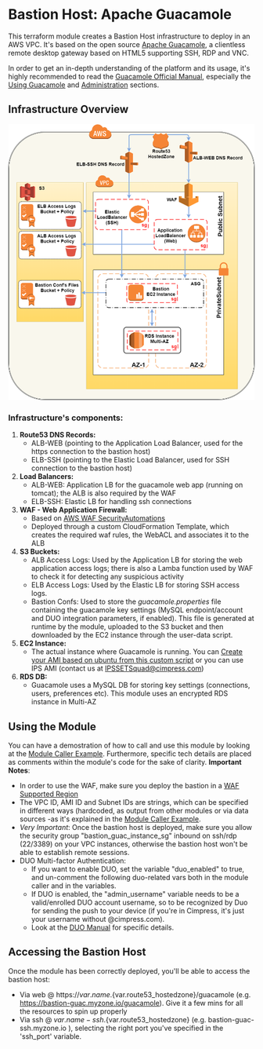# Bastion Host: Apache Guacamole

This terraform module creates a Bastion Host infrastructure to deploy in an AWS VPC. It's based on the open source [Apache Guacamole](https://guacamole.apache.org/), a clientless remote desktop gateway based on HTML5 supporting SSH, RDP and VNC.

In order to get an in-depth understanding of the platform and its usage, it's highly recommended to read the [Guacamole Official Manual](https://guacamole.apache.org/doc/gug/), especially the [Using Guacamole](https://guacamole.apache.org/doc/gug/using-guacamole.html) and [Administration](https://guacamole.apache.org/doc/gug/administration.html) sections.

## Infrastructure Overview

![alt text](info_examples/infrastructure.png "Bastion Host Infrastructure")

### Infrastructure's components:

1. **Route53 DNS Records:**
    - ALB-WEB (pointing to the Application Load Balancer, used for the https connection to the bastion host)
    - ELB-SSH (pointing to the Elastic Load Balancer, used for SSH connection to the bastion host)
2. **Load Balancers:**
    - ALB-WEB: Application LB for the guacamole web app (running on tomcat); the ALB is also required by the WAF
    - ELB-SSH: Elastic LB for handling ssh connections 
3. **WAF - Web Application Firewall:**
    - Based on [AWS WAF SecurityAutomations](https://aws.amazon.com/it/answers/security/aws-waf-security-automations/)
    - Deployed through a custom CloudFormation Template, which creates the required waf rules, the WebACL and associates it to the ALB
4. **S3 Buckets:**
    - ALB Access Logs: Used by the Application LB for storing the web application access logs; there is also a Lamba function used by WAF to check it for detecting any suspicious activity
    - ELB Access Logs: Used by the Elastic LB for storing SSH access logs.
    - Bastion Confs: Used to store the _guacamole.properties_ file containing the guacamole key settings (MySQL endpoint/account and DUO integration parameters, if enabled). This file is generated at runtime by the module, uploaded to the S3 bucket and then downloaded by the EC2 instance through the user-data script.
5. **EC2 Instance:**
    - The actual instance where Guacamole is running. You can [Create your AMI based on ubuntu from this custom script](info_examples/guacamole_0.9.14_fresh_install_ubuntu) or you can use IPS AMI (contact us at IPSSETSquad@cimpress.com)
6. **RDS DB:**
    - Guacamole uses a MySQL DB for storing key settings (connections, users, preferences etc). This module uses an encrypted RDS instance in Multi-AZ


## Using the Module
You can have a demostration of how to call and use this module by looking at the [Module Caller Example](info_examples/module_caller_example.tf).
Furthermore, specific tech details are placed as comments within the module's code for the sake of clarity.
**Important Notes**: 
- In order to use the WAF, make sure you deploy the bastion in a [WAF Supported Region](https://aws.amazon.com/en/waf/faq/)
- The VPC ID, AMI ID and Subnet IDs are strings, which can be specified in different ways (hardcoded, as output from other modules or via data sources -as it's explained in the [Module Caller Example](info_examples/module_caller_example.tf).
- _Very Important_: Once the bastion host is deployed, make sure you allow the security group "bastion_guac_instance_sg" inbound on ssh/rdp (22/3389) on your VPC instances, otherwise the bastion host won't be able to establish remote sessions.
- DUO Multi-factor Authentication:
    - If you want to enable DUO, set the variable "duo_enabled" to true, and un-comment the following duo-related vars both in the module caller and in the variables.
    - If DUO is enabled, the "admin_username" variable needs to be a valid/enrolled DUO account username, so to be recognized by Duo for sending the push to your device (if you're in Cimpress, it's just your username without @cimpress.com).
    - Look at the [DUO Manual](https://guacamole.apache.org/doc/gug/duo-auth.html) for specific details.

## Accessing the Bastion Host
Once the module has been correctly deployed, you'll be able to access the bastion host:
- Via web @ https://${var.name}.${var.route53_hostedzone}/guacamole (e.g. https://bastion-guac.myzone.io/guacamole). Give it a few mins for all the resources to spin up properly
- Via ssh @ ${var.name}-ssh.${var.route53_hostedzone} (e.g. bastion-guac-ssh.myzone.io ), selecting the right port you've specified in the 'ssh_port' variable.

